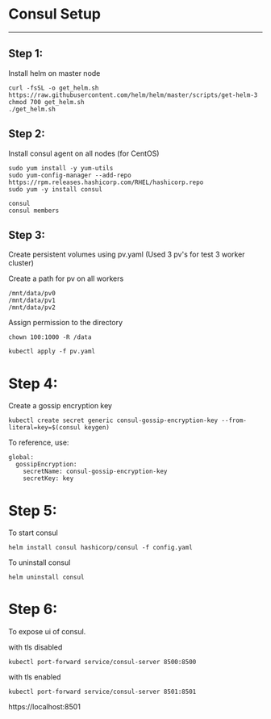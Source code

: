 # Consul Setup
--------------------
## Step 1:
Install helm on master node

```
curl -fsSL -o get_helm.sh https://raw.githubusercontent.com/helm/helm/master/scripts/get-helm-3
chmod 700 get_helm.sh
./get_helm.sh
```

## Step 2:
Install consul agent on all nodes (for CentOS) 
```
sudo yum install -y yum-utils
sudo yum-config-manager --add-repo https://rpm.releases.hashicorp.com/RHEL/hashicorp.repo
sudo yum -y install consul
```
```
consul
consul members
```


## Step 3:
Create persistent volumes using pv.yaml (Used 3 pv's for test 3 worker cluster)

Create a path for pv on all workers 

```
/mnt/data/pv0
/mnt/data/pv1
/mnt/data/pv2
```
Assign permission to the directory
```
chown 100:1000 -R /data
```
```
kubectl apply -f pv.yaml
```

# Step 4:
Create a gossip encryption key

```
kubectl create secret generic consul-gossip-encryption-key --from-literal=key=$(consul keygen)
```
To reference, use:
```
global:
  gossipEncryption:
    secretName: consul-gossip-encryption-key
    secretKey: key
```
# Step 5:
To start consul 
```
helm install consul hashicorp/consul -f config.yaml
```
To uninstall consul 
```
helm uninstall consul
```
# Step 6:
To expose ui of consul. 

with tls disabled
```
kubectl port-forward service/consul-server 8500:8500
```
with tls enabled
```
kubectl port-forward service/consul-server 8501:8501
```
https://localhost:8501
